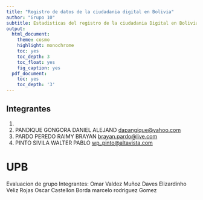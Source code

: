 ```yaml
---
title: "Registro de datos de la ciudadania digital en Bolivia"
author: "Grupo 10"
subtitle: Estadisticas del registro de la ciudadania Digital en Bolivia
output:
  html_document:
    theme: cosmo
    highlight: monochrome
    toc: yes
    toc_depth: 3
    toc_float: yes
    fig_caption: yes
  pdf_document:
    toc: yes
    toc_depth: '3'
---
```


## Integrantes

1. 
2. PANDIQUE GONGORA DANIEL ALEJAND <dapangique@yahoo.com>
3. PARDO PEREDO RAIMY BRAYAN <brayan.pardo@live.com>
4. PINTO SIVILA WALTER PABLO <wp_pinto@altavista.com>

# UPB
Evaluacion de grupo 
Integrantes:
Omar Valdez Muñoz
Daves Elizardinho Veliz Rojas
Oscar Castellon Borda
marcelo rodriguez Gomez
